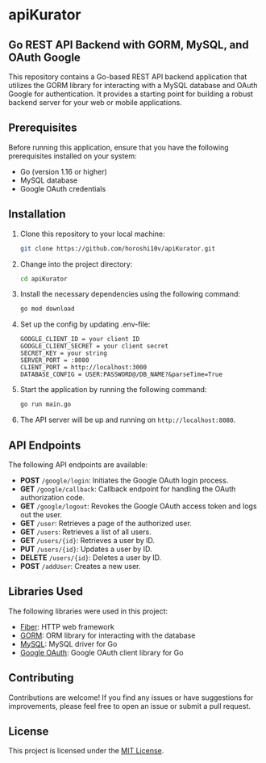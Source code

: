 # apiKurator
## Go REST API Backend with GORM, MySQL, and OAuth Google

This repository contains a Go-based REST API backend application that utilizes the GORM library for interacting with a MySQL database and OAuth Google for authentication. It provides a starting point for building a robust backend server for your web or mobile applications.

## Prerequisites

Before running this application, ensure that you have the following prerequisites installed on your system:

- Go (version 1.16 or higher)
- MySQL database
- Google OAuth credentials

## Installation

1. Clone this repository to your local machine:

   ```bash
   git clone https://github.com/horoshi10v/apiKurator.git
   ```

2. Change into the project directory:

   ```bash
   cd apiKurator
   ```

3. Install the necessary dependencies using the following command:

   ```bash
   go mod download
   ```

4. Set up the config by updating .env-file:

   ```env
   GOOGLE_CLIENT_ID = your client ID
   GOOGLE_CLIENT_SECRET = your client secret
   SECRET_KEY = your string
   SERVER_PORT = :8080
   CLIENT_PORT = http://localhost:3000
   DATABASE_CONFIG = USER:PASSWORD@/DB_NAME?&parseTime=True
   ```

5. Start the application by running the following command:

   ```bash
   go run main.go
   ```

6. The API server will be up and running on `http://localhost:8080`.

## API Endpoints

The following API endpoints are available:

- **POST** `/google/login`: Initiates the Google OAuth login process.
- **GET** `/google/callback`: Callback endpoint for handling the OAuth authorization code.
- **GET** `/google/logout`: Revokes the Google OAuth access token and logs out the user.
- **GET** `/user`: Retrieves a page of the authorized user.
- **GET** `/users`: Retrieves a list of all users.
- **GET** `/users/{id}`: Retrieves a user by ID.
- **PUT** `/users/{id}`: Updates a user by ID.
- **DELETE** `/users/{id}`: Deletes a user by ID.
- **POST** `/addUser`: Creates a new user.


## Libraries Used

The following libraries were used in this project:

- [Fiber](https://github.com/gofiber/fiber): HTTP web framework
- [GORM](https://gorm.io/): ORM library for interacting with the database
- [MySQL](https://github.com/go-sql-driver/mysql): MySQL driver for Go
- [Google OAuth](https://github.com/googleapis/google-api-go-client): Google OAuth client library for Go

## Contributing

Contributions are welcome! If you find any issues or have suggestions for improvements, please feel free to open an issue or submit a pull request.

## License

This project is licensed under the [MIT License](LICENSE).
